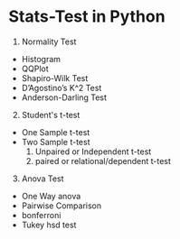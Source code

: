 # Stats-Test in Python
1. Normality Test
  - Histogram
  - QQPlot
  - Shapiro-Wilk Test
  - D’Agostino’s K^2 Test
  - Anderson-Darling Test
2. Student's t-test
  - One Sample t-test
  - Two Sample t-test
    1. Unpaired or Independent t-test
    2. paired or relational/dependent t-test
3. Anova Test
  - One Way anova
  - Pairwise Comparison
  - bonferroni
  - Tukey hsd test

